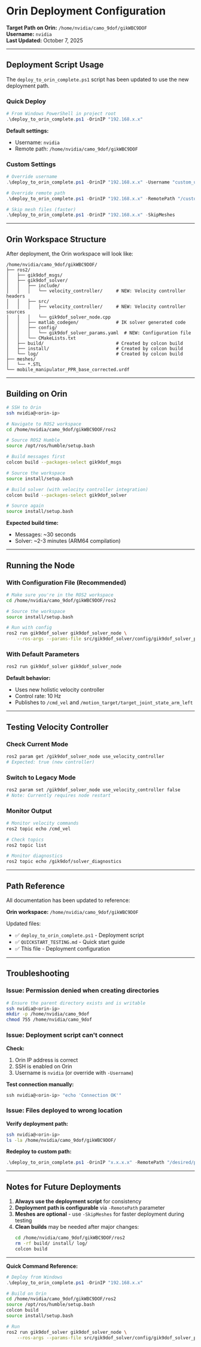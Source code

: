 # Orin Deployment Configuration

**Target Path on Orin:** `/home/nvidia/camo_9dof/gikWBC9DOF`  
**Username:** `nvidia`  
**Last Updated:** October 7, 2025

---

## Deployment Script Usage

The `deploy_to_orin_complete.ps1` script has been updated to use the new deployment path.

### Quick Deploy

```powershell
# From Windows PowerShell in project root
.\deploy_to_orin_complete.ps1 -OrinIP "192.168.x.x"
```

**Default settings:**
- Username: `nvidia`
- Remote path: `/home/nvidia/camo_9dof/gikWBC9DOF`

### Custom Settings

```powershell
# Override username
.\deploy_to_orin_complete.ps1 -OrinIP "192.168.x.x" -Username "custom_user"

# Override remote path
.\deploy_to_orin_complete.ps1 -OrinIP "192.168.x.x" -RemotePath "/custom/path"

# Skip mesh files (faster)
.\deploy_to_orin_complete.ps1 -OrinIP "192.168.x.x" -SkipMeshes
```

---

## Orin Workspace Structure

After deployment, the Orin workspace will look like:

```
/home/nvidia/camo_9dof/gikWBC9DOF/
├── ros2/
│   ├── gik9dof_msgs/
│   ├── gik9dof_solver/
│   │   ├── include/
│   │   │   └── velocity_controller/     # NEW: Velocity controller headers
│   │   ├── src/
│   │   │   ├── velocity_controller/     # NEW: Velocity controller sources
│   │   │   └── gik9dof_solver_node.cpp
│   │   ├── matlab_codegen/              # IK solver generated code
│   │   ├── config/
│   │   │   └── gik9dof_solver_params.yaml  # NEW: Configuration file
│   │   └── CMakeLists.txt
│   ├── build/                           # Created by colcon build
│   ├── install/                         # Created by colcon build
│   └── log/                             # Created by colcon build
├── meshes/
│   └── *.STL
└── mobile_manipulator_PPR_base_corrected.urdf
```

---

## Building on Orin

```bash
# SSH to Orin
ssh nvidia@<orin-ip>

# Navigate to ROS2 workspace
cd /home/nvidia/camo_9dof/gikWBC9DOF/ros2

# Source ROS2 Humble
source /opt/ros/humble/setup.bash

# Build messages first
colcon build --packages-select gik9dof_msgs

# Source the workspace
source install/setup.bash

# Build solver (with velocity controller integration)
colcon build --packages-select gik9dof_solver

# Source again
source install/setup.bash
```

**Expected build time:**
- Messages: ~30 seconds
- Solver: ~2-3 minutes (ARM64 compilation)

---

## Running the Node

### With Configuration File (Recommended)

```bash
# Make sure you're in the ROS2 workspace
cd /home/nvidia/camo_9dof/gikWBC9DOF/ros2

# Source the workspace
source install/setup.bash

# Run with config
ros2 run gik9dof_solver gik9dof_solver_node \
    --ros-args --params-file src/gik9dof_solver/config/gik9dof_solver_params.yaml
```

### With Default Parameters

```bash
ros2 run gik9dof_solver gik9dof_solver_node
```

**Default behavior:**
- Uses new holistic velocity controller
- Control rate: 10 Hz
- Publishes to `/cmd_vel` and `/motion_target/target_joint_state_arm_left`

---

## Testing Velocity Controller

### Check Current Mode

```bash
ros2 param get /gik9dof_solver_node use_velocity_controller
# Expected: true (new controller)
```

### Switch to Legacy Mode

```bash
ros2 param set /gik9dof_solver_node use_velocity_controller false
# Note: Currently requires node restart
```

### Monitor Output

```bash
# Monitor velocity commands
ros2 topic echo /cmd_vel

# Check topics
ros2 topic list

# Monitor diagnostics
ros2 topic echo /gik9dof/solver_diagnostics
```

---

## Path Reference

All documentation has been updated to reference:

**Orin workspace:** `/home/nvidia/camo_9dof/gikWBC9DOF`

Updated files:
- ✅ `deploy_to_orin_complete.ps1` - Deployment script
- ✅ `QUICKSTART_TESTING.md` - Quick start guide
- ✅ This file - Deployment configuration

---

## Troubleshooting

### Issue: Permission denied when creating directories

```bash
# Ensure the parent directory exists and is writable
ssh nvidia@<orin-ip>
mkdir -p /home/nvidia/camo_9dof
chmod 755 /home/nvidia/camo_9dof
```

### Issue: Deployment script can't connect

**Check:**
1. Orin IP address is correct
2. SSH is enabled on Orin
3. Username is `nvidia` (or override with `-Username`)

**Test connection manually:**
```powershell
ssh nvidia@<orin-ip> "echo 'Connection OK'"
```

### Issue: Files deployed to wrong location

**Verify deployment path:**
```bash
ssh nvidia@<orin-ip>
ls -la /home/nvidia/camo_9dof/gikWBC9DOF/
```

**Redeploy to custom path:**
```powershell
.\deploy_to_orin_complete.ps1 -OrinIP "x.x.x.x" -RemotePath "/desired/path"
```

---

## Notes for Future Deployments

1. **Always use the deployment script** for consistency
2. **Deployment path is configurable** via `-RemotePath` parameter
3. **Meshes are optional** - use `-SkipMeshes` for faster deployment during testing
4. **Clean builds** may be needed after major changes:
   ```bash
   cd /home/nvidia/camo_9dof/gikWBC9DOF/ros2
   rm -rf build/ install/ log/
   colcon build
   ```

---

**Quick Command Reference:**

```powershell
# Deploy from Windows
.\deploy_to_orin_complete.ps1 -OrinIP "192.168.x.x"
```

```bash
# Build on Orin
cd /home/nvidia/camo_9dof/gikWBC9DOF/ros2
source /opt/ros/humble/setup.bash
colcon build
source install/setup.bash

# Run
ros2 run gik9dof_solver gik9dof_solver_node \
    --ros-args --params-file src/gik9dof_solver/config/gik9dof_solver_params.yaml
```
